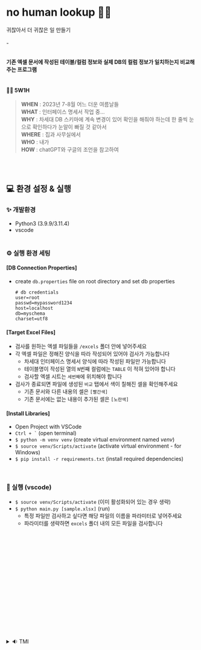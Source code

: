 # no human lookup 👀❌
귀찮아서 더 귀찮은 일 만들기
<br/><br/>
\-
<br/><br/>

**기존 엑셀 문서에 작성된 테이블/컬럼 정보와 실제 DB의 컬럼 정보가 일치하는지 비교해주는 프로그램** <br/><br/>

#### 🤷‍♀️ 5W1H
>**WHEN** : 2023년 7-8월 어느 더운 여름날들 <br/>
**WHAT** : 인터페이스 명세서 작업 중... <br/>
**WHY** : 차세대 DB 스키마에 계속 변경이 있어 확인을 해줘야 하는데 한 줄씩 눈으로 확인하다가 눈알이 빠질 것 같아서 <br/>
**WHERE** : 집과 사무실에서 <br/>
**WHO** : 내가 <br/>
**HOW** :  chatGPT와 구글의 조언을 참고하여<br/>


<br/><br/>

## 💻 환경 설정 & 실행


### ✨ 개발환경
- Python3 (3.9.9/3.11.4)
- vscode
<br/><br/>


### ⚙ 실행 환경 세팅

#### [DB Connection Properties]

  - create `db.properties` file on root directory and set db properties
    
      ```properties
      # db credentials
      user=root
      passwd=mypassword1234
      host=localhost
      db=myschema
      charset=utf8
      ```

  #### [Target Excel Files]
  - 검사를 원하는 엑셀 파일들을 `/excels` 폴더 안에 넣어주세요
  - 각 엑셀 파일은 정해진 양식을 따라 작성되어 있어야 검사가 가능합니다
    - 차세대 인터페이스 명세서 양식에 따라 작성된 파일만 가능합니다
    - 테이블명이 작성된 열의 `N`번째 컬럼에는 `TABLE` 이 적혀 있어야 합니다
    - 검사할 엑셀 시트는 `세번째`에 위치해야 합니다
  - 검사가 종료되면 파일에 생성된 `비교` 탭에서 색이 칠해진 셀을 확인해주세요
    - 기존 문서와 다른 내용의 셀은 `[빨간색]`
    - 기존 문서에는 없는 내용이 추가된 셀은 `[노란색]`

#### [Install Libraries]
- Open Project with VSCode
- `` Ctrl + ` `` (open terminal)
- `$ python -m venv venv` (create virtual environment named *venv*)
- `$ source venv/Scripts/activate` (activate virtual environment - for Windows)
- `$ pip install -r requirements.txt` (install required dependencies)
  

<br/>

### 🔨 실행 (vscode)
- `$ source venv/Scripts/activate` (이미 활성화되어 있는 경우 생략)
- `$ python main.py [sample.xlsx]` (run)
  - 특정 파일만 검사하고 싶다면 해당 파일의 이름을 파라미터로 넣어주세요
  - 파라미터를 생략하면 `excels` 폴더 내의 모든 파일을 검사합니다



<br/><br/><br/>
<br/><br/><br/>




<br/><br/>
------
<br/><br/><br/><br/>

<details>
  <summary>🔉 TMI</summary>
  
> - 안구 노가다에 비해 가성비가 안나온다... (시간이 더 오래걸림)
>   - 점점 원래 하려던 일에 비해 일이 커짐..
>   - 나름 가성비를 챙겨보기 위해 라이브러리 관련 코드 작성에 chatGPT를 이용했지만 그렇게 유명한 라이브러리들이 아니라 그런지 원하는 코드가 한번에 정확하게 안나왔다
>   - 마찬가지로 에러처리를 할 수록 가성비가 떨어지기 때문에 최소한만 작성
>   - 시간을 더 쓸 수 있다면 해 볼만한 것들
>       - 꼼꼼한 에러처리
>       - 로그 기록 남기기
>       - ~~엑셀 파일 정보를 폴더에서 직접 읽어오는 방식으로 변경 (완료)~~
> - 단순한 프로그램이지만 생각보다 고려해야 할 이슈들이 있었던 것도 가성비 하락 원인
>   - 엑셀 조작을 위해 가장 유명한 라이브러리인 `openpyxl` 을 이용해 구현하다가 DRM 암호화된 파일에 접근할 수 없는 이슈가 있어 `xlwings` 로 변경
>       - 이 프로그램의 존재를 공유했을 때, 다들 어떤 원리로 암호화된 파일 조작이 가능한가를 가장 궁금해하셨다 
>       - 근데 나도 모르겠음 ㅋㅋㅋ 그냥 된다니까.. 그리고 진짜로 되니까... 썼지...
>   - 기본 양식 외에 table/column 내용은 수기작성했다 보니 표의 값만 읽고 table명/column명을 구분하기 어려움
>       - 문서마다 사람이 봤을 때 알아볼 수 있도록 나름의 구분만 해두고 고정된 기준이 없음 (ex. 테이블명 row에 색칠 / 테이블명 오른쪽 칸에 `TABLE`)
>       - 그래서 현재는 고정된 위치에서 완성된 쿼리문을 가져와서 파싱 라이브러리(`sql_metadata`)를 사용해 테이블/컬럼을 뽑고 있는데, 복잡한 쿼리에 대해서는 정확도가 좋지 않은 것 같다.. (왤까)
>       - 테이블/컬럼 정보를 읽어다가 테이블-컬럼 매핑을 만드는 방식으로 수정할까 고민중 (테이블명/컬럼명을 구분할 기준을 정하는 것이 문제)
>       - 이 기회에 문서 양식을 통일시키는 게 좋을지도
>       - **수정 후 추가**: 확인해보니 우리 파트에서 작성한 파일들은 이미 `TABLE`을 잘 써놓아서 걱정 외로 훨씬 쉽고 깔끔하게 수정됐다 

</details>

 